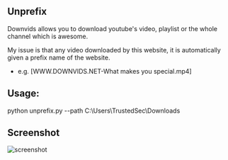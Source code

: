 ## Unprefix

Downvids allows you to download youtube's video, playlist or the whole channel which is awesome.  

My issue is that any video downloaded by this website, it is automatically given a prefix name of the website.
  * e.g. [WWW.DOWNVIDS.NET-What makes you special.mp4]

## Usage:
python unprefix.py --path C:\Users\TrustedSec\Downloads

## Screenshot
![screenshot](https://raw.githubusercontent.com/0xsecguy/Unprefix/master/unprefix.png)


